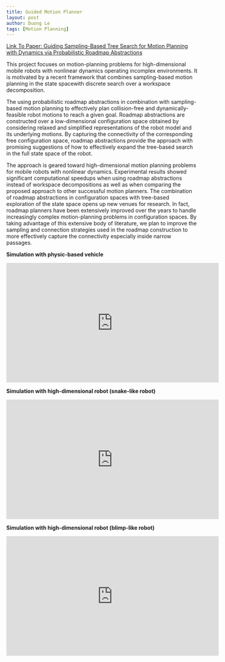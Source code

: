 ```yaml
---
title: Guided Motion Planner
layout: post
author: Duong Le
tags: [Motion Planning]
---
```


<a href="papers/le2014.pdf">Link To Paper: Guiding Sampling-Based Tree Search for Motion Planning with Dynamics
via Probabilistic Roadmap Abstractions</a>


This project focuses on motion-planning problems for high-dimensional mobile robots with nonlinear dynamics operating incomplex environments. It is motivated by a recent framework that combines sampling-based motion planning in the state spacewith discrete search over a workspace decomposition.

The using probabilistic roadmap abstractions in combination with sampling-based motion planning to effectively plan collision-free and dynamically-feasible robot motions to reach a given goal. Roadmap abstractions are constructed over a low-dimensional configuration space obtained by considering relaxed and simplified representations of the robot model and its underlying motions. By capturing the connectivity of the corresponding free configuration space, roadmap abstractions provide the approach with promising suggestions of how to effectively expand the tree-based search in the full state space of the robot. 

The approach is geared toward high-dimensional motion planning problems for mobile robots with nonlinear dynamics. Experimental results showed significant computational speedups when using roadmap abstractions instead of workspace decompositions as well as when comparing the proposed approach to other successful motion planners. The combination of roadmap abstractions in configuration spaces with tree-based exploration of the state space opens up new venues for research. In fact, roadmap planners have been extensively improved over the years to handle increasingly complex motion-planning problems in configuration spaces. By taking advantage of this extensive body of literature, we plan to improve the sampling and connection strategies used in the roadmap construction to more effectively capture the connectivity especially inside narrow passages.

<b>  Simulation with physic-based vehicle </b> 

<iframe width="560" height="315" src="https://www.youtube.com/embed/Xu-mgBH3NiQ?si=dwiO7IRZsB1mmPdP" title="YouTube video player" frameborder="0" allow="accelerometer; autoplay; clipboard-write; encrypted-media; gyroscope; picture-in-picture; web-share" allowfullscreen></iframe>


<b>  Simulation with high-dimensional robot (snake-like robot) </b> 

<iframe width="560" height="315" src="https://www.youtube.com/embed/mQhkn4c9Z2A?si=qgkLIdJgPCMg76Cw" title="YouTube video player" frameborder="0" allow="accelerometer; autoplay; clipboard-write; encrypted-media; gyroscope; picture-in-picture; web-share" allowfullscreen></iframe>

<b>  Simulation with high-dimensional robot (blimp-like robot) </b> 

<iframe width="560" height="315" src="https://www.youtube.com/embed/a_xBLneUh7E?si=5Vyd27KnNz_DU1wf" title="YouTube video player" frameborder="0" allow="accelerometer; autoplay; clipboard-write; encrypted-media; gyroscope; picture-in-picture; web-share" allowfullscreen></iframe>
